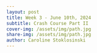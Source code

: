 ```yaml
---
layout: post
title: Week 3 - June 10th, 2024
subtitle: Crash Course Part II
cover-img: /assets/img/path.jpg
share-img: /assets/img/path.jpg
author: Caroline Stoklosinski
---
```


